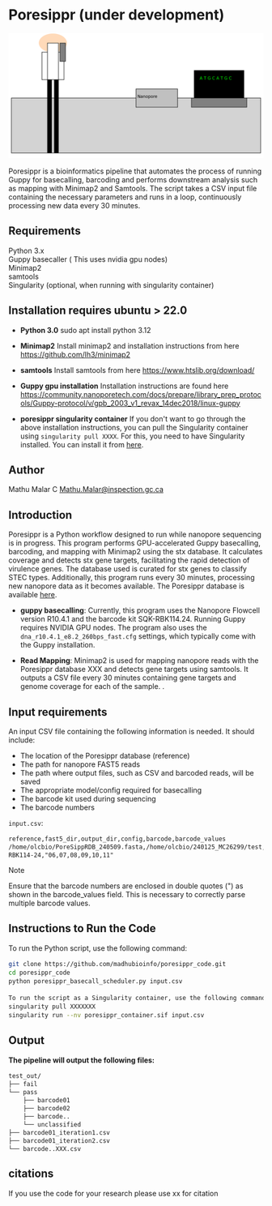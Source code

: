 # **Poresippr** (under development)
![ALT Poresippr](https://github.com/madhubioinfo/poresippr_code/blob/main/newimage.png)

Poresippr is a bioinformatics pipeline that automates the process of running Guppy for basecalling, barcoding and performs downstream analysis such as mapping with Minimap2 and Samtools. The script takes a CSV input file containing the necessary parameters and runs in a loop, continuously processing new data every 30 minutes.

## Requirements

Python 3.x <br>
Guppy basecaller ( This uses nvidia gpu nodes) <br>
Minimap2 <br>
samtools <br>
Singularity (optional, when running with singularity container) <br>

## Installation requires ubuntu > 22.0

- **Python 3.0** 
    sudo apt install python 3.12

- **Minimap2**
    Install minimap2 and installation instructions from here https://github.com/lh3/minimap2

- **samtools**
    Install samtools from here https://www.htslib.org/download/

- **Guppy gpu installation**
    Installation instructions are found here https://community.nanoporetech.com/docs/prepare/library_prep_protocols/Guppy-protocol/v/gpb_2003_v1_revax_14dec2018/linux-guppy

 - **poresippr singularity container**
     If you don't want to go through the above installation instructions, you can pull the Singularity container using `singularity pull XXXX`. For this, you need to have Singularity installed. You can install it from [here](https://docs.sylabs.io/guides/3.0/user-guide/installation.html).


## Author

Mathu Malar C
Mathu.Malar@inspection.gc.ca

## Introduction

Poresippr is a Python workflow designed to run while nanopore sequencing is in progress. This program performs GPU-accelerated Guppy basecalling, barcoding, and mapping with Minimap2 using the stx database. It calculates coverage and detects stx gene targets, facilitating the rapid detection of virulence genes. The database used is curated for stx genes to classify STEC types. Additionally, this program runs every 30 minutes, processing new nanopore data as it becomes available. The Poresippr database is available [here](xxx).

- **guppy basecalling**: Currently, this program uses the Nanopore Flowcell version R10.4.1 and the barcode kit SQK-RBK114.24. Running Guppy requires NVIDIA GPU nodes. The program also uses the `dna_r10.4.1_e8.2_260bps_fast.cfg` settings, which typically come with the Guppy installation.

- **Read Mapping**: Minimap2 is used for mapping nanopore reads with the Poresippr database XXX and detects gene targets using samtools. It outputs a CSV file every 30 minutes containing gene targets and genome coverage for each of the sample.
. 

## Input requirements

An input CSV file containing the following information is needed. It should include:
- The location of the Poresippr database (reference)
- The path for nanopore FAST5 reads
- The path where output files, such as CSV and barcoded reads, will be saved
- The appropriate model/config required for basecalling
- The barcode kit used during sequencing
- The barcode numbers

`input.csv`:

```csv
reference,fast5_dir,output_dir,config,barcode,barcode_values
/home/olcbio/PoreSippRDB_240509.fasta,/home/olcbio/240125_MC26299/test,/home/olcbio/240125_MC26299/test_out,dna_r10.4.1_e8.2_260bps_fast.cfg,SQK-RBK114-24,"06,07,08,09,10,11"
```

> [!NOTE]
>Ensure that the barcode numbers are enclosed in double quotes (") as shown in the barcode_values field. This is necessary to correctly parse multiple barcode values.

## __Instructions to Run the Code__

To run the Python script, use the following command:

```sh
git clone https://github.com/madhubioinfo/poresippr_code.git
cd poresippr_code
python poresippr_basecall_scheduler.py input.csv

To run the script as a Singularity container, use the following command:
singularity pull XXXXXXX
singularity run --nv poresippr_container.sif input.csv
```

## Output

**The pipeline will output the following files:**

```
test_out/
├── fail
└── pass
    ├── barcode01
    ├── barcode02
    ├── barcode..
    └── unclassified
├── barcode01_iteration1.csv
├── barcode01_iteration2.csv
└── barcode..XXX.csv
```


## citations

If you use the code for your research please use xx for citation

